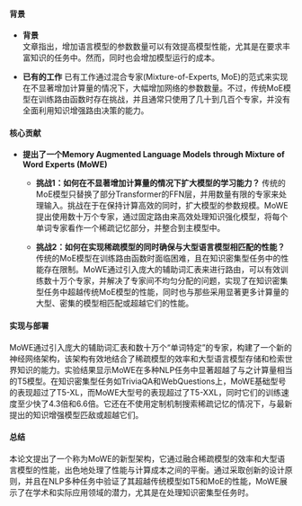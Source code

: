 #### 背景
- **背景**       
    文章指出，增加语言模型的参数数量可以有效提高模型性能，尤其是在要求丰富知识的任务中。然而，同时也会增加模型运行的成本。

- **已有的工作**
    已有工作通过混合专家(Mixture-of-Experts, MoE)的范式来实现在不显著增加计算量的情况下，大幅增加网络的参数数量。不过，传统MoE模型在训练路由函数时存在挑战，并且通常只使用了几十到几百个专家，并没有全面利用知识增强路由决策的能力。

#### 核心贡献
- **提出了一个Memory Augmented Language Models through Mixture of Word Experts (MoWE)**
    - **挑战1：如何在不显著增加计算量的情况下扩大模型的学习能力？**
        传统的MoE模型只替换了部分Transformer的FFN层，并用数量有限的专家来处理输入。挑战在于在保持计算高效的同时，扩大模型的参数规模。MoWE提出使用数十万个专家，通过固定路由来高效处理知识强化模型，将每个单词专家看作一个稀疏记忆部分，并整合到主模型中。

    - **挑战2：如何在实现稀疏模型的同时确保与大型语言模型相匹配的性能？**
        传统的MoE模型在训练路由函数时面临困难，且在知识密集型任务中的性能存在限制。MoWE通过引入庞大的辅助词汇表来进行路由，可以有效训练数十万个专家，并解决了专家间不均匀分配的问题，实现了在知识密集型任务中超越传统MoE模型的性能，同时也与那些采用显著更多计算量的大型、密集的模型相匹配或超越它们的性能。

#### 实现与部署
MoWE通过引入庞大的辅助词汇表和数十万个“单词特定”的专家，构建了一个新的神经网络架构，该架构有效地结合了稀疏模型的效率和大型语言模型存储和检索世界知识的能力。实验结果显示MoWE在多种NLP任务中显著超越了与之计算量相当的T5模型。在知识密集型任务如TriviaQA和WebQuestions上，MoWE基础型号的表现超过了T5-XL，而MoWE大型号的表现超过了T5-XXL，同时它们的训练速度至少快了4.3倍和6.6倍。它还在不使用定制机制搜索稀疏记忆的情况下，与最新提出的知识增强模型匹敌或超越它们。

#### 总结
本论文提出了一个称为MoWE的新型架构，它通过融合稀疏模型的效率和大型语言模型的性能，出色地处理了性能与计算成本之间的平衡。通过采取创新的设计原则，并且在NLP多种任务中验证了其超越传统模型如T5和MoE的性能，MoWE展示了在学术和实际应用领域的潜力，尤其是在处理知识密集型任务时。